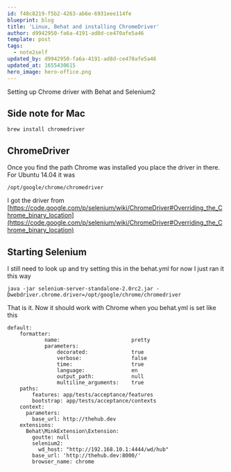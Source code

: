 ```yaml
---
id: f48c8219-f5b2-4263-ab6e-6931eee114fe
blueprint: blog
title: 'Linux, Behat and installing ChromeDriver'
author: d9942950-fa6a-4191-ad8d-ce470afe5a46
template: post
tags:
  - note2self
updated_by: d9942950-fa6a-4191-ad8d-ce470afe5a46
updated_at: 1655430615
hero_image: hero-office.png
---
```

Setting up Chrome driver with Behat and Selenium2

## Side note for Mac
~~~
brew install chromedriver
~~~

## ChromeDriver

Once you find the path Chrome was installed you place the driver in there. For Ubuntu 14.04 it was

~~~ 
/opt/google/chrome/chromedriver
~~~

I got the driver from [https://code.google.com/p/selenium/wiki/ChromeDriver#Overriding_the_Chrome_binary_location](https://code.google.com/p/selenium/wiki/ChromeDriver#Overriding_the_Chrome_binary_location)

## Starting Selenium

I still need to look up and try setting this in the behat.yml for now I just ran it this way

~~~
java -jar selenium-server-standalone-2.0rc2.jar -Dwebdriver.chrome.driver=/opt/google/chrome/chromedriver
~~~

That is it. Now it should work with Chrome when you behat.yml is set like this

~~~
default:
    formatter:
            name:                       pretty
            parameters:
                decorated:              true
                verbose:                false
                time:                   true
                language:               en
                output_path:            null
                multiline_arguments:    true
    paths:
        features: app/tests/acceptance/features
        bootstrap: app/tests/acceptance/contexts
    context:
      parameters:
        base_url: http://thehub.dev
    extensions:
      Behat\MinkExtension\Extension:
        goutte: null
        selenium2:
          wd_host: "http://192.168.10.1:4444/wd/hub"
        base_url: 'http://thehub.dev:8000/'
        browser_name: chrome
~~~

